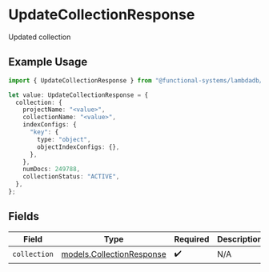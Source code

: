 # UpdateCollectionResponse

Updated collection

## Example Usage

```typescript
import { UpdateCollectionResponse } from "@functional-systems/lambdadb/models/operations";

let value: UpdateCollectionResponse = {
  collection: {
    projectName: "<value>",
    collectionName: "<value>",
    indexConfigs: {
      "key": {
        type: "object",
        objectIndexConfigs: {},
      },
    },
    numDocs: 249788,
    collectionStatus: "ACTIVE",
  },
};
```

## Fields

| Field                                                           | Type                                                            | Required                                                        | Description                                                     |
| --------------------------------------------------------------- | --------------------------------------------------------------- | --------------------------------------------------------------- | --------------------------------------------------------------- |
| `collection`                                                    | [models.CollectionResponse](../../models/collectionresponse.md) | :heavy_check_mark:                                              | N/A                                                             |